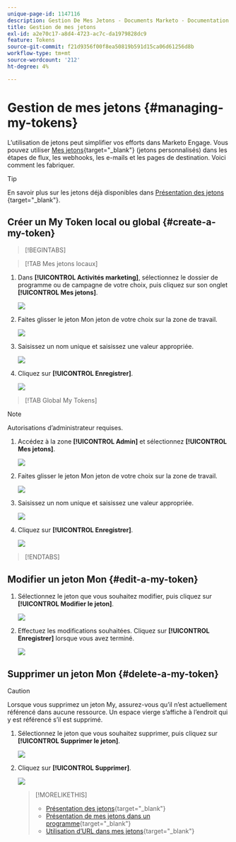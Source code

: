 ```yaml
---
unique-page-id: 1147116
description: Gestion De Mes Jetons - Documents Marketo - Documentation Du Produit
title: Gestion de mes jetons
exl-id: a2e70c17-a8d4-4723-ac7c-da1979828dc9
feature: Tokens
source-git-commit: f21d9356f00f8ea50819b591d15ca06d61256d8b
workflow-type: tm+mt
source-wordcount: '212'
ht-degree: 4%

---
```


# Gestion de mes jetons {#managing-my-tokens}

L’utilisation de jetons peut simplifier vos efforts dans Marketo Engage. Vous pouvez utiliser [Mes jetons](/help/marketo/product-docs/core-marketo-concepts/programs/tokens/understanding-my-tokens-in-a-program.md){target="_blank"} (jetons personnalisés) dans les étapes de flux, les webhooks, les e-mails et les pages de destination. Voici comment les fabriquer.

>[!TIP]
>
>En savoir plus sur les jetons déjà disponibles dans [ Présentation des jetons ](/help/marketo/product-docs/demand-generation/landing-pages/personalizing-landing-pages/tokens-overview.md){target="_blank"}.

## Créer un My Token local ou global {#create-a-my-token}

>[!BEGINTABS]

>[!TAB Mes jetons locaux]

1. Dans **[!UICONTROL Activités marketing]**, sélectionnez le dossier de programme ou de campagne de votre choix, puis cliquez sur son onglet **[!UICONTROL Mes jetons]**.

   ![](assets/create-a-local-my-token-1.png)

1. Faites glisser le jeton Mon jeton de votre choix sur la zone de travail.

   ![](assets/create-a-local-my-token-2.png)

1. Saisissez un nom unique et saisissez une valeur appropriée.

   ![](assets/create-a-local-my-token-3.png)

1. Cliquez sur **[!UICONTROL Enregistrer]**.

   ![](assets/create-a-local-my-token-4.png)

>[!TAB Global My Tokens]

>[!NOTE]
>
>Autorisations d’administrateur requises.

1. Accédez à la zone **[!UICONTROL Admin]** et sélectionnez **[!UICONTROL Mes jetons]**.

   ![](assets/create-a-global-my-token-1.png)

1. Faites glisser le jeton Mon jeton de votre choix sur la zone de travail.

   ![](assets/create-a-global-my-token-2.png)

1. Saisissez un nom unique et saisissez une valeur appropriée.

   ![](assets/create-a-global-my-token-3.png)

1. Cliquez sur **[!UICONTROL Enregistrer]**.

   ![](assets/create-a-global-my-token-4.png)

>[!ENDTABS]

## Modifier un jeton Mon {#edit-a-my-token}

1. Sélectionnez le jeton que vous souhaitez modifier, puis cliquez sur **[!UICONTROL Modifier le jeton]**.

   ![](assets/edit-a-my-token-1.png)

1. Effectuez les modifications souhaitées. Cliquez sur **[!UICONTROL Enregistrer]** lorsque vous avez terminé.

   ![](assets/edit-a-my-token-2.png)

## Supprimer un jeton Mon {#delete-a-my-token}

>[!CAUTION]
>
>Lorsque vous supprimez un jeton My, assurez-vous qu’il n’est actuellement référencé dans aucune ressource. Un espace vierge s’affiche à l’endroit qui y est référencé s’il est supprimé.

1. Sélectionnez le jeton que vous souhaitez supprimer, puis cliquez sur **[!UICONTROL Supprimer le jeton]**.

   ![](assets/delete-a-my-token-1.png)

1. Cliquez sur **[!UICONTROL Supprimer]**.

   ![](assets/delete-a-my-token-2.png)

   >[!MORELIKETHIS]
   >
   >* [Présentation des jetons](/help/marketo/product-docs/demand-generation/landing-pages/personalizing-landing-pages/tokens-overview.md){target="_blank"}
   >* [Présentation de mes jetons dans un programme](/help/marketo/product-docs/core-marketo-concepts/programs/tokens/understanding-my-tokens-in-a-program.md){target="_blank"}
   >* [Utilisation d’URL dans mes jetons](/help/marketo/product-docs/email-marketing/general/using-tokens/using-urls-in-my-tokens.md){target="_blank"}

